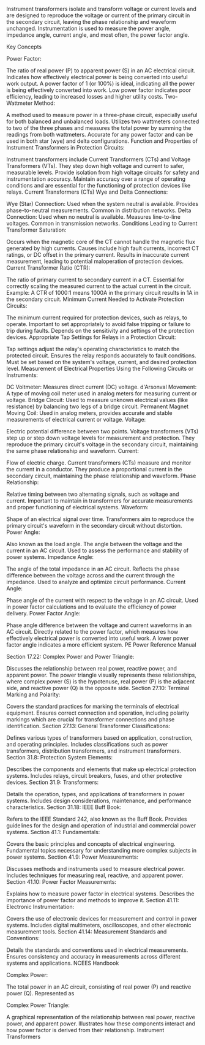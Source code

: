 Instrument transformers isolate and transform voltage or current levels and are designed to reproduce the voltage or current of the primary circuit in the secondary circuit, leaving the phase relationship and waveform unchanged. Instrumentation is used to measure the power angle, impedance angle, current angle, and most often, the power factor angle.

Key Concepts

Power Factor:

The ratio of real power (P) to apparent power (S) in an AC electrical circuit.
Indicates how effectively electrical power is being converted into useful work output.
A power factor of 1 (or 100%) is ideal, indicating all the power is being effectively converted into work.
Low power factor indicates poor efficiency, leading to increased losses and higher utility costs.
Two-Wattmeter Method:

A method used to measure power in a three-phase circuit, especially useful for both balanced and unbalanced loads.
Utilizes two wattmeters connected to two of the three phases and measures the total power by summing the readings from both wattmeters.
Accurate for any power factor and can be used in both star (wye) and delta configurations.
Function and Properties of Instrument Transformers in Protection Circuits:

Instrument transformers include Current Transformers (CTs) and Voltage Transformers (VTs).
They step down high voltage and current to safer, measurable levels.
Provide isolation from high voltage circuits for safety and instrumentation accuracy.
Maintain accuracy over a range of operating conditions and are essential for the functioning of protection devices like relays.
Current Transformers (CTs) Wye and Delta Connections:

Wye (Star) Connection:
Used when the system neutral is available.
Provides phase-to-neutral measurements.
Common in distribution networks.
Delta Connection:
Used when no neutral is available.
Measures line-to-line voltages.
Common in transmission networks.
Conditions Leading to Current Transformer Saturation:

Occurs when the magnetic core of the CT cannot handle the magnetic flux generated by high currents.
Causes include high fault currents, incorrect CT ratings, or DC offset in the primary current.
Results in inaccurate current measurement, leading to potential maloperation of protection devices.
Current Transformer Ratio (CTR):

The ratio of primary current to secondary current in a CT.
Essential for correctly scaling the measured current to the actual current in the circuit.
Example: A CTR of 1000:1 means 1000A in the primary circuit results in 1A in the secondary circuit.
Minimum Current Needed to Activate Protection Circuits:

The minimum current required for protection devices, such as relays, to operate.
Important to set appropriately to avoid false tripping or failure to trip during faults.
Depends on the sensitivity and settings of the protection devices.
Appropriate Tap Settings for Relays in a Protection Circuit:

Tap settings adjust the relay's operating characteristics to match the protected circuit.
Ensures the relay responds accurately to fault conditions.
Must be set based on the system's voltage, current, and desired protection level.
Measurement of Electrical Properties Using the Following Circuits or Instruments:

DC Voltmeter: Measures direct current (DC) voltage.
d'Arsonval Movement: A type of moving coil meter used in analog meters for measuring current or voltage.
Bridge Circuit: Used to measure unknown electrical values (like resistance) by balancing two legs of a bridge circuit.
Permanent Magnet Moving Coil: Used in analog meters, provides accurate and stable measurements of electrical current or voltage.
Voltage:

Electric potential difference between two points.
Voltage transformers (VTs) step up or step down voltage levels for measurement and protection.
They reproduce the primary circuit's voltage in the secondary circuit, maintaining the same phase relationship and waveform.
Current:

Flow of electric charge.
Current transformers (CTs) measure and monitor the current in a conductor.
They produce a proportional current in the secondary circuit, maintaining the phase relationship and waveform.
Phase Relationship:

Relative timing between two alternating signals, such as voltage and current.
Important to maintain in transformers for accurate measurements and proper functioning of electrical systems.
Waveform:

Shape of an electrical signal over time.
Transformers aim to reproduce the primary circuit's waveform in the secondary circuit without distortion.
Power Angle:

Also known as the load angle.
The angle between the voltage and the current in an AC circuit.
Used to assess the performance and stability of power systems.
Impedance Angle:

The angle of the total impedance in an AC circuit.
Reflects the phase difference between the voltage across and the current through the impedance.
Used to analyze and optimize circuit performance.
Current Angle:

Phase angle of the current with respect to the voltage in an AC circuit.
Used in power factor calculations and to evaluate the efficiency of power delivery.
Power Factor Angle:

Phase angle difference between the voltage and current waveforms in an AC circuit.
Directly related to the power factor, which measures how effectively electrical power is converted into useful work.
A lower power factor angle indicates a more efficient system.
PE Power Reference Manual

Section 17.22: Complex Power and Power Triangle:

Discusses the relationship between real power, reactive power, and apparent power.
The power triangle visually represents these relationships, where complex power (S) is the hypotenuse, real power (P) is the adjacent side, and reactive power (Q) is the opposite side.
Section 27.10: Terminal Marking and Polarity:

Covers the standard practices for marking the terminals of electrical equipment.
Ensures correct connection and operation, including polarity markings which are crucial for transformer connections and phase identification.
Section 27.13: General Transformer Classifications:

Defines various types of transformers based on application, construction, and operating principles.
Includes classifications such as power transformers, distribution transformers, and instrument transformers.
Section 31.8: Protection System Elements:

Describes the components and elements that make up electrical protection systems.
Includes relays, circuit breakers, fuses, and other protective devices.
Section 31.9: Transformers:

Details the operation, types, and applications of transformers in power systems.
Includes design considerations, maintenance, and performance characteristics.
Section 31.18: IEEE Buff Book:

Refers to the IEEE Standard 242, also known as the Buff Book.
Provides guidelines for the design and operation of industrial and commercial power systems.
Section 41.1: Fundamentals:

Covers the basic principles and concepts of electrical engineering.
Fundamental topics necessary for understanding more complex subjects in power systems.
Section 41.9: Power Measurements:

Discusses methods and instruments used to measure electrical power.
Includes techniques for measuring real, reactive, and apparent power.
Section 41.10: Power Factor Measurements:

Explains how to measure power factor in electrical systems.
Describes the importance of power factor and methods to improve it.
Section 41.11: Electronic Instrumentation:

Covers the use of electronic devices for measurement and control in power systems.
Includes digital multimeters, oscilloscopes, and other electronic measurement tools.
Section 41.14: Measurement Standards and Conventions:

Details the standards and conventions used in electrical measurements.
Ensures consistency and accuracy in measurements across different systems and applications.
NCEES Handbook

Complex Power:

The total power in an AC circuit, consisting of real power (P) and reactive power (Q).
Represented as 

Complex Power Triangle:

A graphical representation of the relationship between real power, reactive power, and apparent power.
Illustrates how these components interact and how power factor is derived from their relationship.
Instrument Transformers

